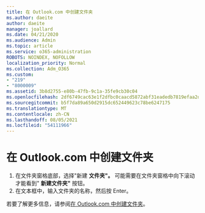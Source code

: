 ```yaml
---
title: 在 Outlook.com 中创建文件夹
ms.author: daeite
author: daeite
manager: joallard
ms.date: 04/21/2020
ms.audience: Admin
ms.topic: article
ms.service: o365-administration
ROBOTS: NOINDEX, NOFOLLOW
localization_priority: Normal
ms.collection: Adm_O365
ms.custom:
- "219"
- "8000009"
ms.assetid: 3b8d2755-e80b-47fb-9c1a-35fe9cb30c04
ms.openlocfilehash: 2df6749cac63e1f2dfbc0caacd5872abf31eadedb7819efaa2d4a05be56f8e4f
ms.sourcegitcommit: b5f7da89a650d2915dc652449623c78be6247175
ms.translationtype: MT
ms.contentlocale: zh-CN
ms.lasthandoff: 08/05/2021
ms.locfileid: "54111966"
---
```

# <a name="create-a-folder-in-outlookcom"></a>在 Outlook.com 中创建文件夹

1. 在文件夹窗格底部，选择"新建 **文件夹"。** 可能需要在文件夹窗格中向下滚动才能看到" **新建文件夹"** 按钮。
2. 在文本框中，输入文件夹的名称，然后按 Enter。

若要了解更多信息，请参阅[在 Outlook.com 中创建文件夹](https://support.office.com/article/6bb0723a-f39f-4a8d-bb3f-fab5dcc2510a?wt.mc_id=Office_Outlook_com_Alchemy)。